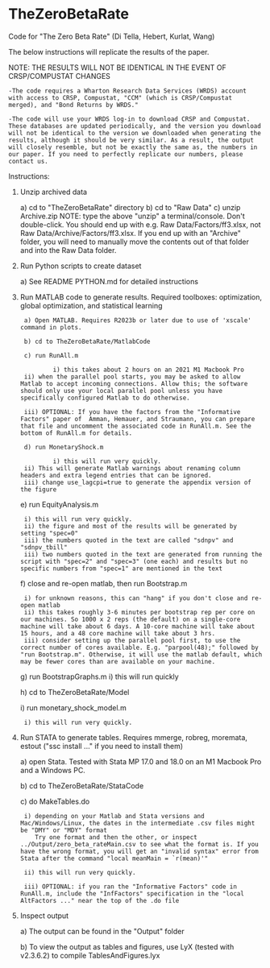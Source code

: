 # TheZeroBetaRate
Code for "The Zero Beta Rate" (Di Tella, Hebert, Kurlat, Wang)

The below instructions will replicate the results of the paper.

NOTE: THE RESULTS WILL NOT BE IDENTICAL IN THE EVENT OF CRSP/COMPUSTAT CHANGES

	-The code requires a Wharton Research Data Services (WRDS) account with access to CRSP, Compustat, "CCM" (which is CRSP/Compustat merged), and "Bond Returns by WRDS."

	-The code will use your WRDS log-in to download CRSP and Compustat. These databases are updated periodically, and the version you download will not be identical to the version we downloaded when generating the results, although it should be very similar. As a result, the output will closely resemble, but not be exactly the same as, the numbers in our paper. If you need to perfectly replicate our numbers, please contact us.

Instructions:

1) Unzip archived data

 	a) cd to "TheZeroBetaRate" directory
 	b) cd to "Raw Data"
 	c) unzip Archive.zip
		NOTE: type the above "unzip" a terminal/console. Don't double-click. You should end up with e.g. Raw Data/Factors/ff3.xlsx, not Raw Data/Archive/Factors/ff3.xlsx.
		If you end up with an "Archive" folder, you will need to manually move the contents out of that folder and into the Raw Data folder.
		
 
2) Run Python scripts to create dataset

	a) See README PYTHON.md for detailed instructions

3) Run MATLAB code to generate results. Required toolboxes: optimization, global optimization, and statistical learning

        a) Open MATLAB. Requires R2023b or later due to use of 'xscale' command in plots.
        
        b) cd to TheZeroBetaRate/MatlabCode
        
        c) run RunAll.m
        
        		i) this takes about 2 hours on an 2021 M1 Macbook Pro
		ii) when the parallel pool starts, you may be asked to allow Matlab to accept incoming connections. Allow this; the software should only use your local parallel pool unless you have specifically configured Matlab to do otherwise.
		
		iii) OPTIONAL: If you have the factors from the "Informative Factors" paper of  Amman, Hemauer, and Straumann, you can prepare that file and uncomment the associated code in RunAll.m. See the bottom of RunAll.m for details.
        
        d) run MonetaryShock.m
        
        		i) this will run very quickly.
		ii) This will generate Matlab warnings about renaming column headers and extra legend entries that can be ignored.
		iii) change use_lagcpi=true to generate the appendix version of the figure
		
	e) run EquityAnalysis.m
		
		i) this will run very quickly. 
		ii) the figure and most of the results will be generated by setting "spec=0"
		iii) the numbers quoted in the text are called "sdnpv" and "sdnpv_tbill"
		iii) two numbers quoted in the text are generated from running the script with "spec=2" and "spec=3" (one each) and results but no specific numbers from "spec=1" are mentioned in the text
		
	f) close and re-open matlab, then run Bootstrap.m
	
		i) for unknown reasons, this can "hang" if you don't close and re-open matlab
		ii) this takes roughly 3-6 minutes per bootstrap rep per core on our machines. So 1000 x 2 reps (the default) on a single-core machine will take about 6 days. A 10-core machine will take about 15 hours, and a 48 core machine will take about 3 hrs.
		iii) consider setting up the parallel pool first, to use the correct number of cores available. E.g. "parpool(48);" followed by "run Bootstrap.m". Otherwise, it will use the matlab default, which may be fewer cores than are available on your machine.
		
	g) run BootstrapGraphs.m
		i) this will run quickly
		
	h) cd to TheZeroBetaRate/Model
	
	i) run monetary_shock_model.m
	
		i) this will run very quickly.
		
4) Run STATA to generate tables. Requires mmerge, robreg, moremata, estout ("ssc install ..." if you need to install them)

	a) open Stata. Tested with Stata MP 17.0 and 18.0 on an M1 Macbook Pro and a Windows PC.
	
	b) cd to TheZeroBetaRate/StataCode
	
	c) do MakeTables.do
	
		i) depending on your Matlab and Stata versions and Mac/Windows/Linux, the dates in the intermediate .csv files might be "DMY" or "MDY" format
		   Try one format and then the other, or inspect ../Output/zero_beta_rateMain.csv to see what the format is. If you have the wrong format, you will get an "invalid syntax" error from Stata after the command "local meanMain = `r(mean)'"
	
		ii) this will run very quickly.
		
		iii) OPTIONAL: if you ran the "Informative Factors" code in RunAll.m, include the "InfFactors" specification in the "local AltFactors ..." near the top of the .do file
		
5) Inspect output

	a) The output can be found in the "Output" folder
	
	b) To view the output as tables and figures, use LyX (tested with v2.3.6.2) to compile TablesAndFigures.lyx 



